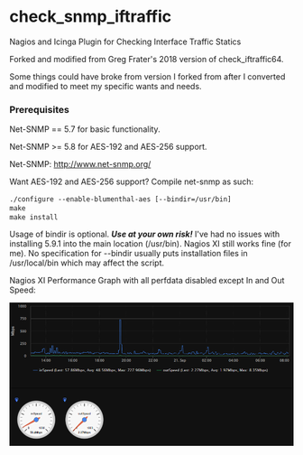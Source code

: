 # check_snmp_iftraffic
Nagios and Icinga Plugin for Checking Interface Traffic Statics

Forked and modified from Greg Frater's 2018 version of check_iftraffic64.

Some things could have broke from version I forked from after I converted and modified to meet my specific wants and needs.

### Prerequisites

Net-SNMP == 5.7 for basic functionality.

Net-SNMP >= 5.8 for AES-192 and AES-256 support.

Net-SNMP: http://www.net-snmp.org/

Want AES-192 and AES-256 support?  Compile net-snmp as such:

```
./configure --enable-blumenthal-aes [--bindir=/usr/bin]
make
make install
```

Usage of bindir is optional.  **_Use at your own risk!_**  I've had no issues with installing 5.9.1 into the main location (/usr/bin).  Nagios XI still works fine (for me).  No specification for --bindir usually puts installation files in /usr/local/bin which may affect the script.


Nagios XI Performance Graph with all perfdata disabled except In and Out Speed:

![](img/TrafficSpeedGraph.png)
